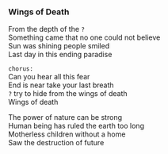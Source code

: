 ### Wings of Death
From the depth of the `?`  
Something came that no one could not believe  
Sun was shining people smiled  
Last day in this ending paradise

`chorus:`  
Can you hear all this fear  
End is near take your last breath  
`?` try to hide from the wings of death  
Wings of death

The power of nature can be strong  
Human being has ruled the earth too long  
Motherless children without a home  
Saw the destruction of future
